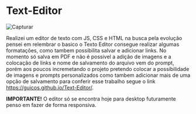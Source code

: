 # Text-Editor
![Capturar](https://user-images.githubusercontent.com/40805597/108428312-1f51ba80-721d-11eb-9dcc-18154c66aed9.PNG)

Realizei um editor de texto com JS, CSS e HTML na busca pela evolução pensei em relembrar o basico o Texto Editor consegue realizar algumas formatações, como tambem possibilita salvar e adicionar links.
No momento só salva em PDF e não é possivel a adição de imagens e a colocação de links e nome de salvamento do arquivo vem do prompt, porém aos poucos incremetando o projeto pretendo colocar a possibilidade de imagens e prompts personalizados como tambem adicionar mais de uma opção de salvamento para conferir esse trabalho segue o link https://guicos.github.io/Text-Editor/.

<strong>IMPORTANTE!</strong> O editor só se encontra hoje para desktop futuramente penso em fazer de forma responsiva.
